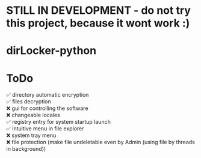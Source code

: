 # STILL IN DEVELOPMENT - do not try this project, because it wont work :)

# dirLocker-python

# ToDo
✅ directory automatic encryption<br />
✅ files decryption<br />
❌ gui for controlling the software<br />
❌ changeable locales<br />
✅ registry entry for system startup launch<br />
✅ intuitive menu in file explorer<br />
❌ system tray menu<br />
❌ file protection (make file undeletable even by Admin (using file by threads in background))
